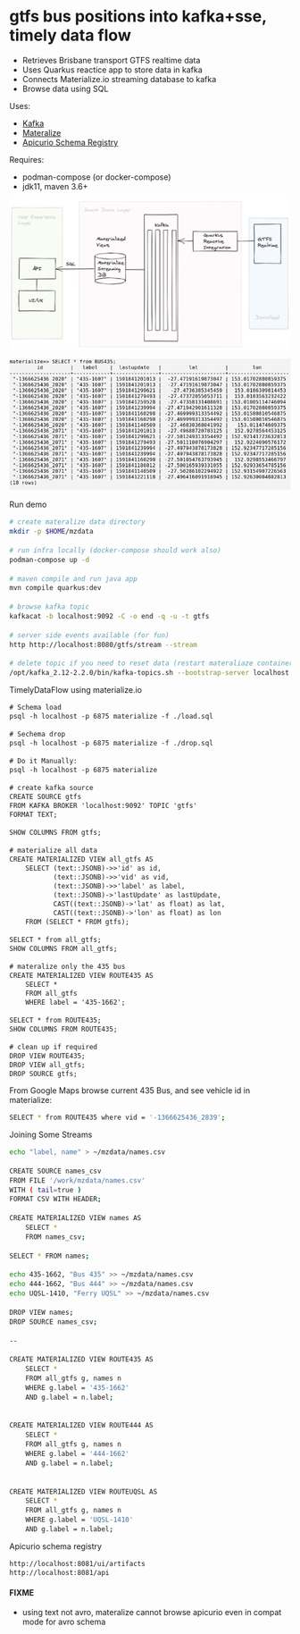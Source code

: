 # gtfs bus positions into kafka+sse, timely data flow

- Retrieves Brisbane transport GTFS realtime data
- Uses Quarkus reactice app to store data in kafka
- Connects Materialize.io streaming database to kafka
- Browse data using SQL

Uses:

- [Kafka](https://strimzi.io)
- [Materalize](https://materialize.io)
- [Apicurio Schema Registry](https://github.com/Apicurio/apicurio-registry)

Requires:

- podman-compose (or docker-compose)
- jdk11, maven 3.6+

![gfts-exp](images/gtfs-exp.png)

![sql-bne-435](images/bne-435.png)

Run demo
```bash
# create materalize data directory
mkdir -p $HOME/mzdata 

# run infra locally (docker-compose should work also)
podman-compose up -d

# maven compile and run java app
mvn compile quarkus:dev

# browse kafka topic
kafkacat -b localhost:9092 -C -o end -q -u -t gtfs

# server side events available (for fun)
http http://localhost:8080/gtfs/stream --stream

# delete topic if you need to reset data (restart materaliaze container as well)
/opt/kafka_2.12-2.2.0/bin/kafka-topics.sh --bootstrap-server localhost:9092 --delete --topic gtfs
```

TimelyDataFlow using materialize.io
```
# Schema load
psql -h localhost -p 6875 materialize -f ./load.sql

# Sechema drop
psql -h localhost -p 6875 materialize -f ./drop.sql

# Do it Manually:
psql -h localhost -p 6875 materialize

# create kafka source
CREATE SOURCE gtfs
FROM KAFKA BROKER 'localhost:9092' TOPIC 'gtfs'
FORMAT TEXT;

SHOW COLUMNS FROM gtfs;

# materialize all data
CREATE MATERIALIZED VIEW all_gtfs AS
    SELECT (text::JSONB)->>'id' as id,
           (text::JSONB)->>'vid' as vid,
           (text::JSONB)->>'label' as label,
           (text::JSONB)->'lastUpdate' as lastUpdate,
           CAST((text::JSONB)->'lat' as float) as lat,
           CAST((text::JSONB)->'lon' as float) as lon
    FROM (SELECT * FROM gtfs);

SELECT * from all_gtfs;
SHOW COLUMNS FROM all_gtfs;

# materalize only the 435 bus
CREATE MATERIALIZED VIEW ROUTE435 AS
    SELECT *
    FROM all_gtfs
    WHERE label = '435-1662';

SELECT * from ROUTE435;
SHOW COLUMNS FROM ROUTE435;

# clean up if required
DROP VIEW ROUTE435;
DROP VIEW all_gtfs;
DROP SOURCE gtfs;
```

From Google Maps browse current 435 Bus, and see vehicle id in materialize: 
```bash
SELECT * from ROUTE435 where vid = '-1366625436_2839';
```

Joining Some Streams
```bash
echo "label, name" > ~/mzdata/names.csv

CREATE SOURCE names_csv
FROM FILE '/work/mzdata/names.csv'
WITH ( tail=true )
FORMAT CSV WITH HEADER;

CREATE MATERIALIZED VIEW names AS
    SELECT *
    FROM names_csv;

SELECT * FROM names;

echo 435-1662, "Bus 435" >> ~/mzdata/names.csv
echo 444-1662, "Bus 444" >> ~/mzdata/names.csv
echo UQSL-1410, "Ferry UQSL" >> ~/mzdata/names.csv

DROP VIEW names;
DROP SOURCE names_csv;

--

CREATE MATERIALIZED VIEW ROUTE435 AS
    SELECT *
    FROM all_gtfs g, names n
    WHERE g.label = '435-1662'
    AND g.label = n.label;


CREATE MATERIALIZED VIEW ROUTE444 AS
    SELECT *
    FROM all_gtfs g, names n
    WHERE g.label = '444-1662'
    AND g.label = n.label;


CREATE MATERIALIZED VIEW ROUTEUQSL AS
    SELECT *
    FROM all_gtfs g, names n
    WHERE g.label = 'UQSL-1410'
    AND g.label = n.label;
```

Apicurio schema registry
```
http://localhost:8081/ui/artifacts
http://localhost:8081/api
```

#### FIXME
- using text not avro, materalize cannot browse apicurio even in compat mode for avro schema 
